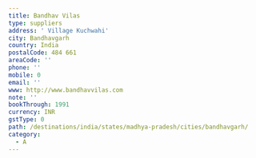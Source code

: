 ```yaml
---
title: Bandhav Vilas
type: suppliers
address: ' Village Kuchwahi'
city: Bandhavgarh
country: India
postalCode: 484 661
areaCode: ''
phone: ''
mobile: 0
email: ''
www: http://www.bandhavvilas.com
note: ''
bookThrough: 1991
currency: INR
gstType: 0
path: /destinations/india/states/madhya-pradesh/cities/bandhavgarh/
category:
  - A
---
```



